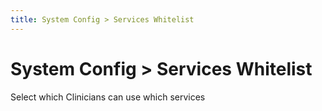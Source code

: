 ```yaml
---
title: System Config > Services Whitelist
---
```


# System Config > Services Whitelist

Select which Clinicians can use which services

